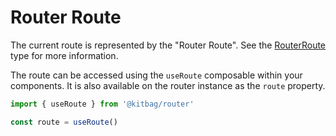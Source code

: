 # Router Route
The current route is represented by the "Router Route". See the [RouterRoute](/api/types/RouterRoute.md) type for more information.

The route can be accessed using the `useRoute` composable within your components. It is also available on the router instance as the `route` property.

```ts
import { useRoute } from '@kitbag/router'

const route = useRoute()
```